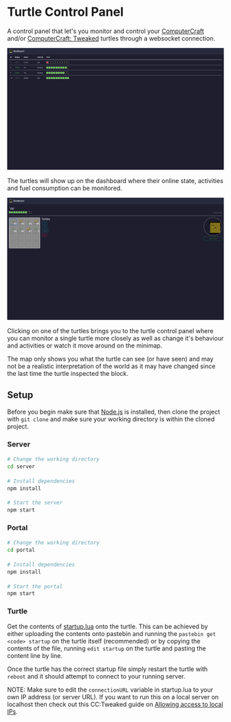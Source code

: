 # Turtle Control Panel

A control panel that let's you monitor and control your [ComputerCraft](https://www.computercraft.info/) and/or [ComputerCraft: Tweaked](https://tweaked.cc/) turtles through a websocket connection.

![Dashboard](/screenshots/Dashboard.png)

The turtles will show up on the dashboard where their online state, activities and fuel consumption can be monitored.

![Turtle](/screenshots/Turtle.png)

Clicking on one of the turtles brings you to the turtle control panel where you can monitor a single turtle more closely as well as change it's behaviour and activities or watch it move around on the minimap.

The map only shows you what the turtle can see (or have seen) and may not be a realistic interpretation of the world as it may have changed since the last time the turtle inspected the block.

## Setup

Before you begin make sure that [Node.js](https://nodejs.org/en/) is installed, then clone the project with `git clone` and make sure your working directory is within the cloned project.

### Server

```sh
# Change the working directory
cd server

# Install dependencies
npm install

# Start the server
npm start
```

### Portal

```sh
# Change the working directory
cd portal

# Install dependencies
npm install

# Start the portal
npm start
```

### Turtle

Get the contents of [startup.lua](./turtle/startup.lua) onto the turtle. This can be achieved by either uploading the contents onto pastebin and running the `pastebin get <code> startup` on the turtle itself (recommended) or by copying the contents of the file, running `edit startup` on the turtle and pasting the content line by line.

Once the turtle has the correct startup file simply restart the turtle with `reboot` and it should attempt to connect to your running server.

NOTE: Make sure to edit the `connectionURL` variable in startup.lua to your own IP address (or server URL). If you want to run this on a local server on localhost then check out this CC:Tweaked guide on [Allowing access to local IPs](https://tweaked.cc/guide/local_ips.html).
